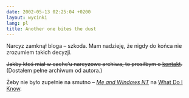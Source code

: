 ```yaml
---
date: 2002-05-13 02:25:04 +0200
layout: wycinki
lang: pl
title: Another one bites the dust
---
```


Narcyz zamknął bloga – szkoda. Mam nadzieję, że nigdy do końca nie zrozumiem takich decyzji.

<del>Jakby ktoś miał w cache’u narcyzowe archiwa, to prosiłbym o [kontakt](/about 'wyślij mi maila – odpiszę').</del> (Dostałem pełne archiwum od autora.)

Żeby nie było zupełnie na smutno – <cite>[Me and Windows NT](http://whatdoiknow.org/archives/000331.shtml#000331 'zmagania makowego webdesignera z WinNT')</cite> na [What Do I Know](http://whatdoiknow.org/ 'ciągle uważam, że to jeden z najładniejszych blogów…').
